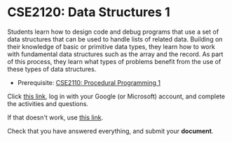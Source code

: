 # CSE2120: Data Structures 1

Students learn how to design code and debug programs that use a set of data structures that can be used to handle lists of related data. Building on their knowledge of basic or primitive data types, they learn how to work with fundamental data structures such as the array and the record. As part of this process, they learn what types of problems benefit from the use of these types of data structures.

* Prerequisite: [CSE2110: Procedural Programming 1](CSE2110.md)

Click [this link](https://hub.callysto.ca/jupyter/hub/user-redirect/git-pull?repo=https%3A%2F%2Fgithub.com%2Fcallysto%2Fcurriculum-notebooks&branch=master&subPath=TechnologyStudies/ComputingScience/Courses/data-structures-1.ipynb&depth=1), log in with your Google (or Microsoft) account, and complete the activities and questions.

If that doesn't work, use [this link](https://www.misterhay.com/jupyterlite-misterhay/notebooks/?path=ComputingScience%2Fcomputing-science-10.ipynb).

Check that you have answered everything, and submit your **document**.
